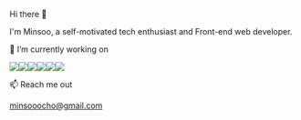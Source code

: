 Hi there 👋

I'm Minsoo, a self-motivated tech enthusiast and Front-end web developer.


💫 I’m currently working on 
<div style="display:flex;">
<img src="https://img.shields.io/badge/html5-E34F26?style=flat-square&logo=html5&logoColor=white"/>
<img src="https://img.shields.io/badge/css3-1572B6?style=flat-square&logo=css3&logoColor=white"/>
<img src="https://img.shields.io/badge/sass.js-CC6699?style=flat-square&logo=Sass&logoColor=fff"/>
<img src="https://img.shields.io/badge/javascript-F7DF1E?style=flat-square&logo=javascript&logoColor=333"/>
<img src="https://img.shields.io/badge/PostCSS-F7DF1E?style=flat-square&logo=postcss&logoColor=red"/>
<img src="https://img.shields.io/badge/React-61DAFB?style=flat-square&logo=React&logoColor=000"/>
</div>

📫 Reach me out

 minsooocho@gmail.com
